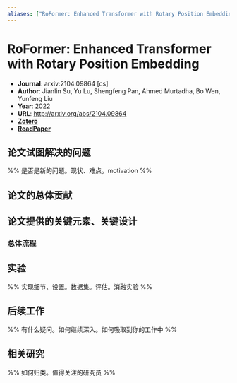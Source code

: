 ```yaml
---
aliases: ["RoFormer: Enhanced Transformer with Rotary Position Embedding", "RoFormer: Enhanced Transformer with Rotary Position Embedding, 2022", "RoPE"]
---
```

# RoFormer: Enhanced Transformer with Rotary Position Embedding

- **Journal**: arxiv:2104.09864 [cs]
- **Author**: Jianlin Su, Yu Lu, Shengfeng Pan, Ahmed Murtadha, Bo Wen, Yunfeng Liu
- **Year**: 2022
- **URL**: http://arxiv.org/abs/2104.09864
- [**Zotero**](zotero://select/items/@2022RoFormerEnhancedTransformerSu)
- [**ReadPaper**](https://readpaper.com/pdf-annotate/note?pdfId=4662765722829586433&noteId=1671207901605221376)

## 论文试图解决的问题

%% 是否是新的问题。现状、难点。motivation %%

## 论文的总体贡献

## 论文提供的关键元素、关键设计

### 总体流程

## 实验

%% 实现细节、设置。数据集。评估。消融实验 %%

## 后续工作

%% 有什么疑问。如何继续深入。如何吸取到你的工作中 %%

## 相关研究

%% 如何归类。值得关注的研究员 %%
